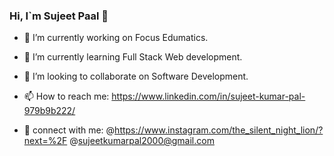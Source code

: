 ### Hi, I`m Sujeet Paal 👋



- 🔭 I’m currently working on Focus Edumatics.
- 🌱 I’m currently learning Full Stack Web development.
- 👯 I’m looking to collaborate on Software Development.


- 📫 How to reach me: https://www.linkedin.com/in/sujeet-kumar-pal-979b9b222/

- 💬 connect with me:
    @https://www.instagram.com/the_silent_night_lion/?next=%2F
    @sujeetkumarpal2000@gmail.com
   



